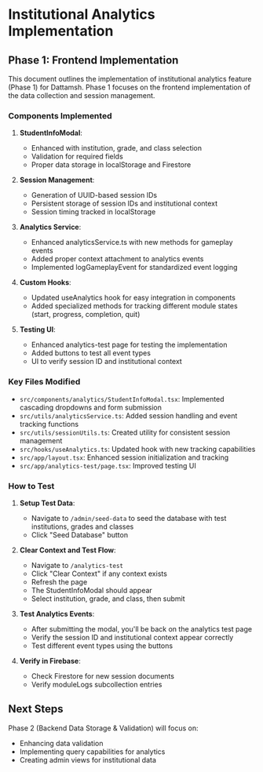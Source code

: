 # Institutional Analytics Implementation

## Phase 1: Frontend Implementation

This document outlines the implementation of institutional analytics feature (Phase 1) for Dattamsh. Phase 1 focuses on the frontend implementation of the data collection and session management.

### Components Implemented

1. **StudentInfoModal**: 
   - Enhanced with institution, grade, and class selection
   - Validation for required fields
   - Proper data storage in localStorage and Firestore

2. **Session Management**:
   - Generation of UUID-based session IDs
   - Persistent storage of session IDs and institutional context
   - Session timing tracked in localStorage

3. **Analytics Service**:
   - Enhanced analyticsService.ts with new methods for gameplay events
   - Added proper context attachment to analytics events
   - Implemented logGameplayEvent for standardized event logging

4. **Custom Hooks**:
   - Updated useAnalytics hook for easy integration in components
   - Added specialized methods for tracking different module states (start, progress, completion, quit)

5. **Testing UI**:
   - Enhanced analytics-test page for testing the implementation
   - Added buttons to test all event types
   - UI to verify session ID and institutional context

### Key Files Modified

- `src/components/analytics/StudentInfoModal.tsx`: Implemented cascading dropdowns and form submission
- `src/utils/analyticsService.ts`: Added session handling and event tracking functions
- `src/utils/sessionUtils.ts`: Created utility for consistent session management
- `src/hooks/useAnalytics.ts`: Updated hook with new tracking capabilities
- `src/app/layout.tsx`: Enhanced session initialization and tracking
- `src/app/analytics-test/page.tsx`: Improved testing UI

### How to Test

1. **Setup Test Data**:
   - Navigate to `/admin/seed-data` to seed the database with test institutions, grades and classes
   - Click "Seed Database" button

2. **Clear Context and Test Flow**:
   - Navigate to `/analytics-test`
   - Click "Clear Context" if any context exists
   - Refresh the page
   - The StudentInfoModal should appear
   - Select institution, grade, and class, then submit

3. **Test Analytics Events**:
   - After submitting the modal, you'll be back on the analytics test page
   - Verify the session ID and institutional context appear correctly
   - Test different event types using the buttons

4. **Verify in Firebase**:
   - Check Firestore for new session documents
   - Verify moduleLogs subcollection entries

## Next Steps

Phase 2 (Backend Data Storage & Validation) will focus on:
- Enhancing data validation
- Implementing query capabilities for analytics
- Creating admin views for institutional data
